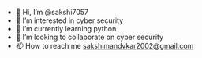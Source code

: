 - 👋 Hi, I’m @sakshi7057
- 👀 I’m interested in cyber security
- 🌱 I’m currently learning python
- 💞️ I’m looking to collaborate on cyber security
- 📫 How to reach me sakshimandvkar2002@gmail.com


<!---
sakshi7057/sakshi7057 is a ✨ special ✨ repository because its `README.md` (this file) appears on your GitHub profile.
You can click the Preview link to take a look at your changes.
--->
